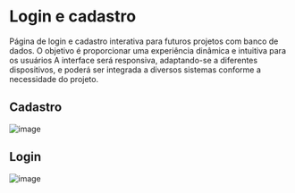 # Login e cadastro

Página de login e cadastro interativa para futuros projetos com banco de dados. O objetivo é proporcionar uma experiência dinâmica e intuitiva para os usuários A interface será responsiva, adaptando-se a diferentes dispositivos, e poderá ser integrada a diversos sistemas conforme a necessidade do projeto.

## Cadastro

![image](https://github.com/user-attachments/assets/1032a2ec-e23f-4260-96a8-4b7644c8dc9c)

## Login

![image](https://github.com/user-attachments/assets/e810d78a-bad6-4b54-8311-894e16f2da98)
